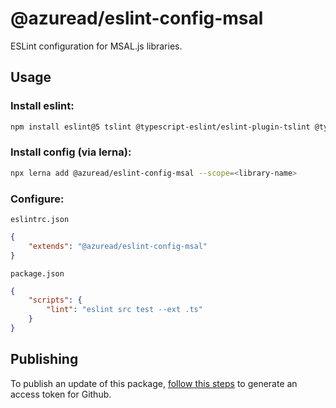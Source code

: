 # @azuread/eslint-config-msal

ESLint configuration for MSAL.js libraries.

## Usage

### Install eslint:

```sh
npm install eslint@5 tslint @typescript-eslint/eslint-plugin-tslint @typescript-eslint/eslint-plugin @typescript-eslint/parser
```

### Install config (via lerna):

```sh
npx lerna add @azuread/eslint-config-msal --scope=<library-name>
```

### Configure:

`eslintrc.json`
```json
{
    "extends": "@azuread/eslint-config-msal"
}
```

`package.json`
```json
{
    "scripts": {
        "lint": "eslint src test --ext .ts"
    }
}
```

## Publishing

To publish an update of this package, [follow this steps](https://help.github.com/en/github/managing-packages-with-github-packages/configuring-npm-for-use-with-github-packages#publishing-a-package) to generate an access token for Github.
